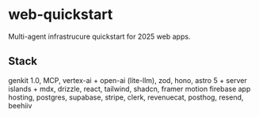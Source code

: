 # web-quickstart

Multi-agent infrastrucure quickstart for 2025 web apps.

## Stack

genkit 1.0, MCP, vertex-ai + open-ai (lite-llm), zod, hono,
astro 5 + server islands + mdx, drizzle,
react, tailwind, shadcn, framer motion
firebase app hosting,
postgres, supabase,
stripe, clerk, revenuecat, posthog, resend, beehiiv
